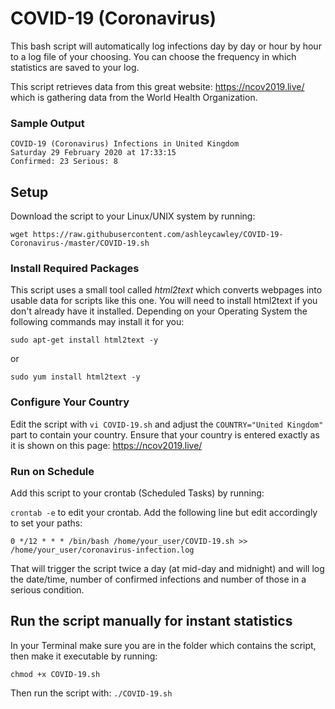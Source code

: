 # COVID-19  (Coronavirus)
This bash script will automatically log infections day by day or hour by hour to a log file of your choosing. You can choose the frequency in which statistics are saved to your log.

This script retrieves data from this great website: https://ncov2019.live/ which is gathering data from the World Health Organization.

### Sample Output
```
COVID-19 (Coronavirus) Infections in United Kingdom
Saturday 29 February 2020 at 17:33:15
Confirmed: 23 Serious: 8
```

## Setup
Download the script to your Linux/UNIX system by running:

`wget https://raw.githubusercontent.com/ashleycawley/COVID-19-Coronavirus-/master/COVID-19.sh`

### Install Required Packages
This script uses a small tool called _html2text_ which converts webpages into usable data for scripts like this one. You will need to install html2text if you don't already have it installed. Depending on your Operating System the following commands may install it for you:

`sudo apt-get install html2text -y`

or

`sudo yum install html2text -y`

### Configure Your Country
Edit the script with `vi COVID-19.sh` and adjust the `COUNTRY="United Kingdom"` part to contain your country. Ensure that your country is entered exactly as it is shown on this page: https://ncov2019.live/


### Run on Schedule
Add this script to your crontab (Scheduled Tasks) by running:

`crontab -e` to edit your crontab.
Add the following line but edit accordingly to set your paths:

`0 */12 * * * /bin/bash /home/your_user/COVID-19.sh >> /home/your_user/coronavirus-infection.log`

That will trigger the script twice a day (at mid-day and midnight) and will log the date/time, number of confirmed infections and number of those in a serious condition. 

## Run the script manually for instant statistics
In your Terminal make sure you are in the folder which contains the script, then make it executable by running:

`chmod +x COVID-19.sh`

Then run the script with:
`./COVID-19.sh`
